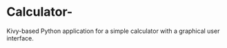 # Calculator-
Kivy-based Python application for a simple calculator with a graphical user interface.
